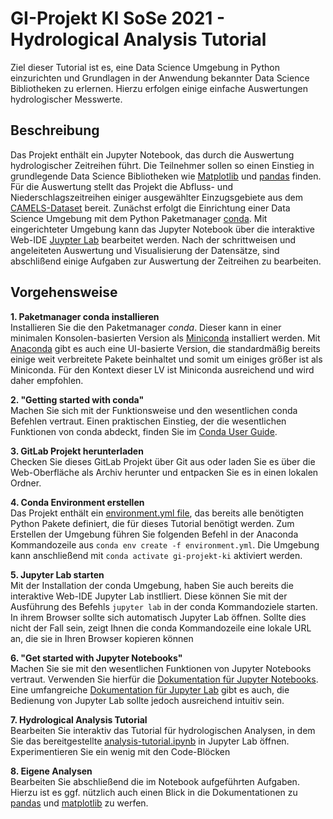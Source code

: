# GI-Projekt KI SoSe 2021 - Hydrological Analysis Tutorial

Ziel dieser Tutorial ist es, eine Data Science Umgebung in Python einzurichten und Grundlagen in der Anwendung bekannter
Data Science Bibliotheken zu erlernen. Hierzu erfolgen einige einfache Auswertungen hydrologischer Messwerte.

## Beschreibung

Das Projekt enthält ein Jupyter Notebook, das durch die Auswertung hydrologischer Zeitreihen führt. Die Teilnehmer sollen
so einen Einstieg in grundlegende Data Science Bibliotheken wie [Matplotlib](https://matplotlib.org/) und [pandas](https://pandas.pydata.org/)
finden. Für die Auswertung stellt das Projekt die Abfluss- und Niederschlagszeitreihen einiger ausgewählter Einzugsgebiete
aus dem [CAMELS-Dataset](./data/README.md) bereit. Zunächst erfolgt die Einrichtung einer Data Science Umgebung mit dem
Python Paketmanager [conda](https://docs.conda.io/). Mit eingerichteter Umgebung kann das Jupyter Notebook über die
interaktive Web-IDE [Juypter Lab](https://jupyterlab.readthedocs.io/) bearbeitet werden. Nach der schrittweisen und angeleiteten Auswertung und Visualisierung
der Datensätze, sind abschlißend einige Aufgaben zur Auswertung der Zeitreihen zu bearbeiten.

## Vorgehensweise

**1. Paketmanager conda installieren**  
Installieren Sie die den Paketmanager _conda_. Dieser kann in einer minimalen Konsolen-basierten Version als [Miniconda](https://docs.conda.io/en/latest/miniconda.html)
installiert werden. Mit [Anaconda](https://docs.continuum.io/anaconda/install/) gibt es auch eine UI-basierte Version,
die standardmäßig bereits einige weit verbreitete Pakete beinhaltet und somit um einiges größer ist als Miniconda. Für 
den Kontext dieser LV ist Miniconda ausreichend und wird daher empfohlen.  

**2. "Getting started with conda"**  
Machen Sie sich mit der Funktionsweise und den wesentlichen conda Befehlen vertraut. Einen praktischen Einstieg, der die 
wesentlichen Funktionen von conda abdeckt, finden Sie im [Conda User Guide](https://docs.conda.io/projects/conda/en/latest/user-guide/getting-started.html).  

**3. GitLab Projekt herunterladen**  
Checken Sie dieses GitLab Projekt über Git aus oder laden Sie es über die Web-Oberfläche als Archiv herunter und entpacken
Sie es in einen lokalen Ordner.

**4. Conda Environment erstellen**  
Das Projekt enthält ein [environment.yml file](./environment.yml), das bereits alle benötigten Python Pakete definiert,
die für dieses Tutorial benötigt werden. Zum Erstellen der Umgebung führen Sie folgenden Befehl in der Anaconda 
Kommandozeile aus `conda env create -f environment.yml`. Die Umgebung kann anschließend mit `conda activate gi-projekt-ki`
aktiviert werden.  

**5. Jupyter Lab starten**  
Mit der Installation der conda Umgebung, haben Sie auch bereits die interaktive Web-IDE Jupyter Lab instlliert. Diese
können Sie mit der Ausführung des Befehls `jupyter lab` in der conda Kommandoziele starten. In ihrem Browser sollte sich
automatisch Jupyter Lab öffnen. Sollte dies nicht der Fall sein, zeigt Ihnen die conda Kommandozeile eine lokale URL
an, die sie in Ihren Browser kopieren können

**6. "Get started with Jupyter Notebooks"**  
Machen Sie sie mit den wesentlichen Funktionen von Jupyter Notebooks vertraut. Verwenden Sie hierfür die
[Dokumentation für Jupyter Notebooks](https://jupyter-notebook.readthedocs.io/en/stable/notebook.html). Eine umfangreiche
[Dokumentation für Jupyter Lab](https://jupyterlab.readthedocs.io/en/stable/) gibt es auch, die Bedienung von Jupyter Lab
sollte jedoch ausreichend intuitiv sein.  

**7. Hydrological Analysis Tutorial**  
Bearbeiten Sie interaktiv das Tutorial für hydrologischen Analysen, in dem Sie das bereitgestellte [analysis-tutorial.ipynb](./analysis-tutorial.ipynb)
in Jupyter Lab öffnen. Experimentieren Sie ein wenig mit den Code-Blöcken  

**8. Eigene Analysen**  
Bearbeiten Sie abschließend die im Notebook aufgeführten Aufgaben. Hierzu ist es ggf. nützlich auch einen Blick in die 
Dokumentationen zu [pandas](https://pandas.pydata.org/docs/user_guide) und [matplotlib](https://matplotlib.org/stable/tutorials/index.html)
zu werfen.



